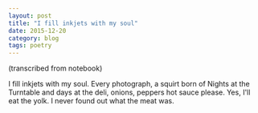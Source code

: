 ```yaml
---
layout: post
title: "I fill inkjets with my soul"
date: 2015-12-20
category: blog
tags: poetry
---
```


(transcribed from notebook)

I fill inkjets with my soul.
Every photograph, a squirt
born of Nights at the Turntable
and days at the deli,
onions, peppers hot sauce please.
Yes, I'll eat the yolk.
I never found out what
    the meat was.
